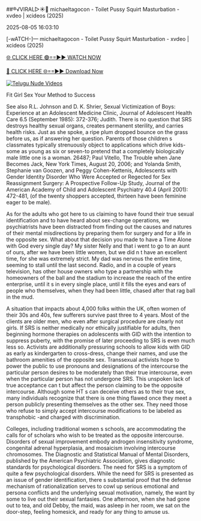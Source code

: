 ##®️√VIRAL▷☀️👄    michaeltagocon - Toilet Pussy Squirt Masturbation - xvdeo &#124; xcideos (2025)

2025-08-05 16:03:10



[-wATCH-]—    michaeltagocon - Toilet Pussy Squirt Masturbation - xvdeo &#124; xcideos (2025)

[🌐 CLICK HERE 🟢==►► WATCH NOW](https://www.youtucams.com/tracking/githubcom)

[🔴 CLICK HERE 🌐==►► Download Now](https://www.youtucams.com/tracking/githubcom)

[![Telugu Nude Videos](https://i.imgur.com/dJHk4Zq.gif)](https://www.youtucams.com/tracking/githubcom)



Fit Girl Sex Your Method to Success

See also R.L. Johnson and D. K. Shrier,  Sexual Victimization of Boys: Experience at an Adolescent Medicine Clinic,  Journal of Adolescent Health Care 6.5 (September 1985): 372-376; Judith. There is no question that SRS destroys healthy sexual organs, creates permanent sterility, and carries health risks. Just as she spoke, a ripe plum dropped bounce on the grass before us, as if answering her question. Parents of those children s classmates typically strenuously object to applications which drive kids-some as young as six or seven-to pretend that a completely biologically male little one is a woman. 26487; Paul Vitello,  The Trouble when Jane Becomes Jack,  New York Times, August 20, 2006; and Yolanda Smith, Stephanie van Goozen, and Peggy Cohen-Kettenis,  Adolescents with Gender Identity Disorder Who Were Accepted or Regected for Sex Reassignment Surgery: A Prospective Follow-Up Study,  Journal of the American Academy of Child and Adolescent Psychiatry 40.4 (April 2001): 472-481, (of the twenty shoppers accepted, thirteen have been feminine eager to be male).

As for the adults who got here to us claiming to have found their  true  sexual identification and to have heard about sex-change operations, we psychiatrists have been distracted from finding out the causes and natures of their mental misdirections by preparing them for surgery and for a life in the opposite sex. What about that decision you made to have a Time Alone with God every single day? My sister Nelly and that i went to go to an aunt of ours, after we have been little women, but we did n t have an excellent time, for she was extremely strict. My dad was nervous the entire time, seeming to stall until the last second. Radio, and in a couple of years television, has other house owners who type a partnership with the homeowners of the ball and the stadium to increase the reach of the entire enterprise, until it s in every single place, until it fills the eyes and ears of people who themselves, when they had been little, chased after that rag ball in the mud.

A situation that impacts about 4,000 folks within the UK, often women of their 30s and 40s, few sufferers survive past three to 4 years. Most of the clients are older men, who even after surgical procedure are clearly not girls. If SRS is neither medically nor ethically justifiable for adults, then beginning hormone therapies on adolescents with GID with the intention to suppress puberty, with the promise of later proceeding to SRS is even much less so. Activists are additionally pressuring schools to allow kids with GID as early as kindergarten to cross-dress, change their names, and use the bathroom amenities of the opposite sex. Transsexual activists hope to power the public to use pronouns and designations of the intercourse the particular person desires to be moderately than their true intercourse, even when the particular person has not undergone SRS. This unspoken lack of true acceptance can t but affect the person claiming to be the opposite intercourse. Although some HT s can deceive others as to their true sex, many individuals recognize that there is one thing flawed once they meet a person publicly presenting themselves as the other sex. They need those who refuse to simply accept intercourse modifications to be labeled as  transphobic -and charged with discrimination.

Colleges, including traditional women s schools, are accommodating the calls for of scholars who wish to be treated as the opposite intercourse. Disorders of sexual improvement embody androgen insensitivity syndrome, congenital adrenal hyperplasia, and mosaicism involving intercourse chromosomes. The Diagnostic and Statistical Manual of Mental Disorders, published by the American Psychiatric Association, gives diagnostic standards for psychological disorders. The need for SRS is a symptom of quite a few psychological disorders. While the need for SRS is presented as an issue of gender identification, there s substantial proof that the defense mechanism of rationalization serves to cowl up serious emotional and persona conflicts and the underlying sexual motivation, namely, the want by some to live out their sexual fantasies. One afternoon, when she had gone out to tea, and old Debby, the maid, was asleep in her room, we sat on the door-step, feeling homesick, and ready for any thing to amuse us.
